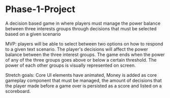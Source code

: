 # Phase-1-Project

A decision based game in where players must manage the power balance between three interests groups through decisions that must be selected based on a given scenario

MVP: players will be able to select between two options on how to respond to a given text scenario. The player's decisions will affect the power balance between the three interest groups. The game ends when the power of any of the three groups goes above or below a certain threshold. The power of each other groups is visually represented on screen.

Stretch goals: Core UI elements have animated, Money is added as core gameplay component that must be managed, the amount of decisions that the player made before a game over is persisted as a score and listed on a scoreboard.
